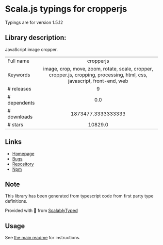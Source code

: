 
# Scala.js typings for cropperjs

Typings are for version 1.5.12

## Library description:
JavaScript image cropper.

|                    |                 |
| ------------------ | :-------------: |
| Full name          | cropperjs |
| Keywords           | image, crop, move, zoom, rotate, scale, cropper, cropper.js, cropping, processing, html, css, javascript, front-end, web |
| # releases         | 9 |
| # dependents       | 0.0 |
| # downloads        | 1873477.3333333333 |
| # stars            | 10829.0 |

## Links
- [Homepage](https://fengyuanchen.github.io/cropperjs)
- [Bugs](https://github.com/fengyuanchen/cropperjs/issues)
- [Repository](https://github.com/fengyuanchen/cropperjs)
- [Npm](https://www.npmjs.com/package/cropperjs)
    


## Note
This library has been generated from typescript code from first party type definitions.

Provided with :purple_heart: from [ScalablyTyped](https://github.com/oyvindberg/ScalablyTyped)

## Usage
See [the main readme](../../readme.md) for instructions.


